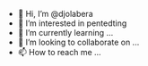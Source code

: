 - 👋 Hi, I’m @djolabera
- 👀 I’m interested in pentedting
- 🌱 I’m currently learning ...
- 💞️ I’m looking to collaborate on ...
- 📫 How to reach me ...

<!---
djolabera/djolabera is a ✨ special ✨ repository because its `README.md` (this file) appears on your GitHub profile.
You can click the Preview link to take a look at your changes.
--->

